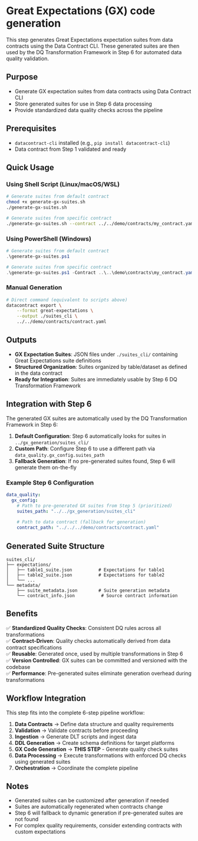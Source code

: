 # Great Expectations (GX) code generation

This step generates Great Expectations expectation suites from data contracts using the Data Contract CLI. These generated suites are then used by the DQ Transformation Framework in Step 6 for automated data quality validation.

## Purpose
- Generate GX expectation suites from data contracts using Data Contract CLI
- Store generated suites for use in Step 6 data processing
- Provide standardized data quality checks across the pipeline

## Prerequisites
- `datacontract-cli` installed (e.g., `pip install datacontract-cli`)
- Data contract from Step 1 validated and ready

## Quick Usage

### Using Shell Script (Linux/macOS/WSL)
```bash
# Generate suites from default contract
chmod +x generate-gx-suites.sh
./generate-gx-suites.sh

# Generate suites from specific contract
./generate-gx-suites.sh --contract ../../demo/contracts/my_contract.yaml --output ./my_suites
```

### Using PowerShell (Windows)
```powershell
# Generate suites from default contract
.\generate-gx-suites.ps1

# Generate suites from specific contract
.\generate-gx-suites.ps1 -Contract ..\..\demo\contracts\my_contract.yaml -Output .\my_suites
```

### Manual Generation
```bash
# Direct command (equivalent to scripts above)
datacontract export \
    --format great-expectations \
    --output ./suites_cli \
    ../../demo/contracts/contract.yaml
```

## Outputs
- **GX Expectation Suites**: JSON files under `./suites_cli/` containing Great Expectations suite definitions
- **Structured Organization**: Suites organized by table/dataset as defined in the data contract
- **Ready for Integration**: Suites are immediately usable by Step 6 DQ Transformation Framework

## Integration with Step 6

The generated GX suites are automatically used by the DQ Transformation Framework in Step 6:

1. **Default Configuration**: Step 6 automatically looks for suites in `../gx_generation/suites_cli/`
2. **Custom Path**: Configure Step 6 to use a different path via `data_quality.gx_config.suites_path`
3. **Fallback Generation**: If no pre-generated suites found, Step 6 will generate them on-the-fly

### Example Step 6 Configuration
```yaml
data_quality:
  gx_config:
    # Path to pre-generated GX suites from Step 5 (prioritized)
    suites_path: "../../gx_generation/suites_cli"
    
    # Path to data contract (fallback for generation)
    contract_path: "../../../demo/contracts/contract.yaml"
```

## Generated Suite Structure

```
suites_cli/
├── expectations/
│   ├── table1_suite.json          # Expectations for table1
│   ├── table2_suite.json          # Expectations for table2
│   └── ...
└── metadata/
    ├── suite_metadata.json        # Suite generation metadata
    └── contract_info.json          # Source contract information
```

## Benefits

✅ **Standardized Quality Checks**: Consistent DQ rules across all transformations  
✅ **Contract-Driven**: Quality checks automatically derived from data contract specifications  
✅ **Reusable**: Generated once, used by multiple transformations in Step 6  
✅ **Version Controlled**: GX suites can be committed and versioned with the codebase  
✅ **Performance**: Pre-generated suites eliminate generation overhead during transformations

## Workflow Integration

This step fits into the complete 6-step pipeline workflow:

1. **Data Contracts** → Define data structure and quality requirements
2. **Validation** → Validate contracts before proceeding  
3. **Ingestion** → Generate DLT scripts and ingest data
4. **DDL Generation** → Create schema definitions for target platforms
5. **GX Code Generation** → **THIS STEP** - Generate quality check suites
6. **Data Processing** → Execute transformations with enforced DQ checks using generated suites
7. **Orchestration** → Coordinate the complete pipeline

## Notes
- Generated suites can be customized after generation if needed
- Suites are automatically regenerated when contracts change
- Step 6 will fallback to dynamic generation if pre-generated suites are not found
- For complex quality requirements, consider extending contracts with custom expectations